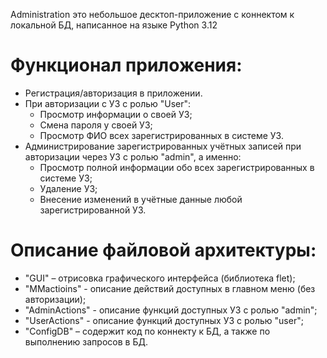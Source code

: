 Administration это небольшое десктоп-приложение с коннектом к локальной БД, написанное на языке Python 3.12

# Функционал приложения:
- Регистрация/авторизация в приложении.
- При авторизации с УЗ с ролью "User":
  + Просмотр информации о своей УЗ;
  + Смена пароля у своей УЗ;
  + Просмотр ФИО всех зарегистрированных в системе УЗ.
- Администрирование зарегистрированных учётных записей при авторизации через УЗ с ролью "admin", а именно:
  + Просмотр полной информации обо всех зарегистрированных в системе УЗ;
  + Удаление УЗ;
  + Внесение изменений в учётные данные любой зарегистрированной УЗ.

# Описание файловой архитектуры:
- "GUI" – отрисовка графического интерфейса (библиотека flet);
- "MMactioins" - описание действий доступных в главном меню (без авторизации);
- "AdminActions" - описание функций доступных УЗ с ролью "admin";
- "UserActions" - описание функций доступных УЗ с ролью "user";
- "ConfigDB" – содержит код по коннекту к БД, а также по выполнению запросов в БД.

